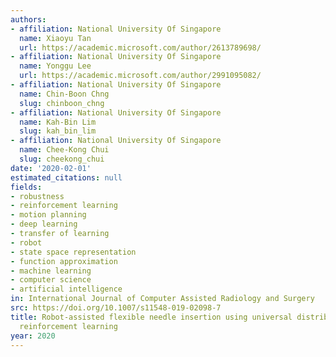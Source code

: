 ```yaml
---
authors:
- affiliation: National University Of Singapore
  name: Xiaoyu Tan
  url: https://academic.microsoft.com/author/2613789698/
- affiliation: National University Of Singapore
  name: Yonggu Lee
  url: https://academic.microsoft.com/author/2991095082/
- affiliation: National University Of Singapore
  name: Chin-Boon Chng
  slug: chinboon_chng
- affiliation: National University Of Singapore
  name: Kah-Bin Lim
  slug: kah_bin_lim
- affiliation: National University Of Singapore
  name: Chee-Kong Chui
  slug: cheekong_chui
date: '2020-02-01'
estimated_citations: null
fields:
- robustness
- reinforcement learning
- motion planning
- deep learning
- transfer of learning
- robot
- state space representation
- function approximation
- machine learning
- computer science
- artificial intelligence
in: International Journal of Computer Assisted Radiology and Surgery
src: https://doi.org/10.1007/s11548-019-02098-7
title: Robot-assisted flexible needle insertion using universal distributional deep
  reinforcement learning
year: 2020
---
```

